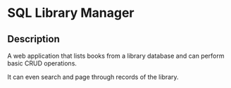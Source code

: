 # SQL Library Manager

## Description

A web application that lists books from a library database and can perform basic CRUD operations.

It can even search and page through records of the library.
